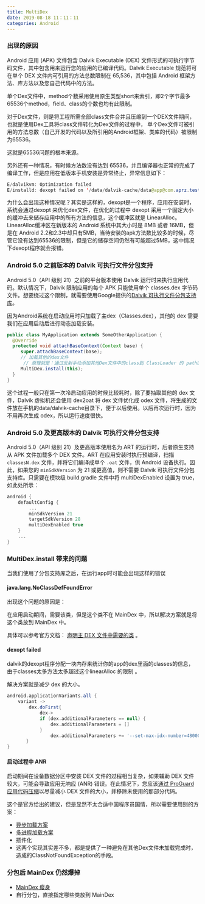 ```yaml
---
title: MultiDex
date: 2019-08-18 11：11：11
categories: Android
---
```




### 出现的原因

Android 应用 (APK) 文件包含 Dalvik Executable (DEX) 文件形式的可执行字节码文件，其中包含用来运行您的应用的已编译代码。Dalvik Executable 规范将可在单个 DEX 文件内可引用的方法总数限制在 65,536，其中包括 Android 框架方法、库方法以及您自己代码中的方法。

单个Dex文件中，method个数采用使用原生类型short来索引，即2个字节最多65536个method，field、class的个数也均有此限制。

对于Dex文件，则是将工程所需全部class文件合并且压缩到一个DEX文件期间，也就是使用Dex工具将class文件转化为Dex文件的过程中， 单个Dex文件可被引用的方法总数（自己开发的代码以及所引用的Android框架、类库的代码）被限制为65536。

这就是65536问题的根本来源。



另外还有一种情况，有时候方法数没有达到 65536，并且编译器也正常的完成了编译工作，但是应用在低版本手机安装是异常终止，异常信息如下：

```java
E/dalvikvm: Optimization failed
E/installd: dexopt failed on '/data/dalvik-cache/data@app@com.aprz.test.apk@classes.dex' res = 65433
```



为什么会出现这种情况呢？其实是这样的，dexopt是一个程序，应用在安装时，系统会通过dexopt 来优化dex文件，在优化的过程中 dexopt 采用一个固定大小的缓冲去来储存应用中的所有方法的信息，这个缓冲区就是 LinearAlloc。LinearAlloc缓冲区在新版本的 Android 系统中其大小时是 8MB 或者 16MB，但是在 Android 2.2和2.3中却只有5MB，当待安装的apk方法数比较多的时候，尽管它没有达到65536的限制，但是它的储存空间仍然有可能超过5MB，这中情况下dexopt程序就会报错。

### Android 5.0 之前版本的 Dalvik 可执行文件分包支持

Android 5.0（API 级别 21）之前的平台版本使用 Dalvik 运行时来执行应用代码。默认情况下，Dalvik 限制应用的每个 APK 只能使用单个 classes.dex 字节码文件。想要绕过这个限制，就需要使用Google提供的[Dalvik 可执行文件分包支持库](https://developer.android.com/tools/support-library/features.html?hl=zh-cn#multidex)。

因为Android系统在启动应用时只加载了主dex（Classes.dex），其他的 dex 需要我们在应用启动后进行动态加载安装。

```java
public class MyApplication extends SomeOtherApplication {
  @Override
  protected void attachBaseContext(Context base) {
     super.attachBaseContext(base);
     // 加载其他的dex文件
      // 原理就是：通过反射手动添加其他Dex文件中的class到 ClassLoader 的 pathList字段中，就可以实现类的动态加载
     MultiDex.install(this);
  }
}
```

这个过程一般只在第一次冷启动应用的时候比较耗时，除了要抽取其他的 dex 文件，Dalvik 虚拟机还会使用 dex2oat 将 dex 文件优化成 odex 文件，将生成的文件放在手机的data/dalvik-cache目录下，便于以后使用。以后再次运行时，因为不用再次生成 odex，所以运行速度很快。

### Android 5.0 及更高版本的 Dalvik 可执行文件分包支持

Android 5.0（API 级别 21）及更高版本使用名为 ART 的运行时，后者原生支持从 APK 文件加载多个 DEX 文件。ART 在应用安装时执行预编译，扫描 `classesN.dex` 文件，并将它们编译成单个 `.oat` 文件，供 Android 设备执行。因此，如果您的 `minSdkVersion` 为 21 或更高值，则不需要 Dalvik 可执行文件分包支持库。只需要在模块级 build.gradle 文件中将 multiDexEnabled 设置为 true，如此处所示：

```groovy
android {
    defaultConfig {
        ...
        minSdkVersion 21 
        targetSdkVersion 28
        multiDexEnabled true
    }
    ...
}
```

### MultiDex.install 带来的问题

当我们使用了分包支持库之后，在运行app时可能会出现这样的错误

#### java.lang.NoClassDefFoundError

出现这个问题的原因是：

在应用启动期间，需要该类，但是这个类不在 MainDex 中，所以解决方案就是将这个类放到 MainDex 中。

具体可以参考官方文档： [声明主 DEX 文件中需要的类](https://developer.android.com/studio/build/multidex?hl=zh-cn#keep) 。

#### dexopt failed

dalvik的dexopt程序分配一块内存来统计你的app的dex里面的classes的信息，由于classes太多方法太多超过这个linearAlloc 的限制 。

解决方案就是减少 dex 的大小。

```groovy
android.applicationVariants.all {
    variant ->
        dex.doFirst{
            dex->
            if (dex.additionalParameters == null) {
                dex.additionalParameters = []
            }
                dex.additionalParameters += '--set-max-idx-number=48000'
       }
}
```

#### 启动过程中 ANR

启动期间在设备数据分区中安装 DEX 文件的过程相当复杂，如果辅助 DEX 文件较大，可能会导致应用无响应 (ANR) 错误。在此情况下，您应该[通过 ProGuard 应用代码压缩](https://developer.android.com/studio/build/shrink-code.html?hl=zh-cn)以尽量减小 DEX 文件的大小，并移除未使用的那部分代码。

这个是官方给出的建议，但是显然不太合适中国程序员国情，所以需要使用别的方案：

- [异步加载方案](https://www.cnblogs.com/CharlesGrant/p/5112597.html)
- [多进程加载方案](https://www.jianshu.com/p/c2d7b76ff063)
- 插件化
- 这两个实现其实差不多，都是提供了一种避免在其他Dex文件未加载完成时，造成的ClassNotFoundException的手段。

### 分包后 MainDex 仍然爆掉

- [MainDex 瘦身](https://juejin.im/post/5c5bee986fb9a049bc4d1b58#heading-1)
- 自行分包，直接指定哪些类放到 MainDex

